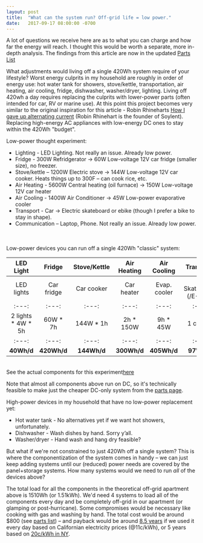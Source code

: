 ```yaml
---
layout: post
title:  "What can the system run? Off-grid life = low power."
date:   2017-09-17 08:00:00 -0700
---
```



A lot of questions we receive here are as to what you can charge and how far the energy will reach. I thought this would be worth a separate, more in-depth analysis. The findings from this article are now in the updated <a onclick="ga('send', 'event', 'AffLink', 'clicked', 'Same Page');" href="/parts.html" target="_blank">Parts List</a>

What adjustments would living off a single 420Wh system require of your lifestyle?
Worst energy culprits in my household are roughly in order of energy use: hot water tank for showers, stove/kettle, transportation, air heating, air cooling, fridge, dishwasher, washer/dryer, lighting. Living off 420wh a day requires replacing the culprits with lower-power parts (often intended for car, RV or marine use). At this point this project becomes very similar to the original inspiration for this article - Robin Rhineharts <a href="https://arstechnica.com/gadgets/2015/08/op-ed-how-i-gave-up-alternating-current/" target="_blank">How I gave up alternating current</a> (Robin Rhinehart is the founder of Soylent). Replacing high-energy AC appliances with low-energy DC ones to stay within the 420Wh "budget".


Low-power thought experiment:
* Lighting - LED Lighting. Not really an issue. Already low power.
* Fridge - 300W Refridgerator -> 60W Low-voltage 12V car fridge (smaller size), no freezer.
* Stove/kettle – 1200W Electric stove -> 144W Low-voltage 12V car cooker. Heats things up to 300F – can cook rice, etc.
* Air Heating - 5600W Central heating (oil furnace) -> 150W Low-voltage 12V car heater
* Air Cooling - 1400W Air Conditioner -> 45W Low-power evaporative cooler
* Transport - Car -> Electric skateboard or ebike (though I prefer a bike to stay in shape).
* Communication – Laptop, Phone. Not really an issue. Already low power.


<br><br>
Low-power devices you can run off a single 420Wh "classic" system:

LED Light | Fridge | Stove/Kettle | Air Heating | Air Cooling | Transport | Communication
:---:|:---:|:---:|:---:|:---:|:---:|:---:
LED lights | Car fridge | Car cooker | Car heater | Evap. cooler | E-Skateboard (/E-Bike) | MacBook Air, iPhone
:---:|:---:|:---:|:---:|:---:|:---:|:---:
2 lights * 4W * 5h | 60W * 7h | 144W * 1h | 2h * 150W | 9h * 45W |  1 charge | 1 charge each
:---:|:---:|:---:|:---:|:---:|:---:|:---:
<b>40Wh/d</b> | <b>420Wh/d</b> |  <b>144Wh/d</b> | <b>300Wh/d</b>	| <b>405Wh/d</b> | <b>97Wh/d</b> | <b>67Wh/d+10Wh/d</b>

<br>See the actual components for this experiment<a href="/parts.html">here</a><br>

Note that almost all components above run on DC, so it's technically feasible to make just the cheaper DC-only system from the <a onclick="ga('send', 'event', 'AffLink', 'clicked', 'Same Page');" href="/parts.html">parts page</a>.

High-power devices in my household that have no low-power replacement yet:
* Hot water tank - No alternatives yet if we want hot showers, unfortunately.
* Dishwasher - Wash dishes by hand. Sorry y’all. 
* Washer/dryer - Hand wash and hang dry feasible? 

But what if we're not constrained to just 420Wh off a single system? This is where the componentization of the system comes in handy – we can just keep adding systems until our (reduced) power needs are covered by the panel+storage systems. How many systems would we need to run <i>all</i> of the devices above?

The total load for all the components in the theoretical off-grid apartment above is 1510Wh (or 1.51kWh). We'd need 4 systems to load all of the components every day and be completely off-grid in our apartment (or glamping or post-hurricane). Some compromises would be necessary like cooking with gas and washing by hand. The total cost would be around $800 (see <a onclick="ga('send', 'event', 'AffLink', 'clicked', 'Same Page');" href="/parts.html" target="_blank"> parts list</a>) – and payback would be around <a href="/2017/02/12/Financial-Payback.html" target="_blank"> 8.5 years</a> if we used it every day based on Californian electricity prices (@11c/kWh), or 5 years based on <a href="https://www.bls.gov/regions/new-york-new-jersey/news-release/averageenergyprices_newyorkarea.htm" target="_blank">20c/kWh in NY</a>.
